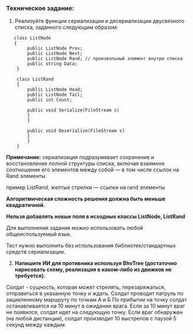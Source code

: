 ### Техническое задание: ###

1. Реализуйте функции сериализации и десериализации двусвязного списка, заданного следующим образом:
```
   class ListNode
   {
        public ListNode Prev;
        public ListNode Next;
        public ListNode Rand; // произвольный элемент внутри списка
        public string Data;
    }
    
    class ListRand
    {
        public ListNode Head;
        public ListNode Tail;
        public int Count;

        public void Serialize(FileStream s)
        {
        }

        public void Deserialize(FileStream s)
        {
        }
    }
```

   **Примечание:** сериализация подразумевает сохранение и восстановление полной структуры списка, включая взаимное соотношение его элементов между собой — в том числе    ссылок на Rand элементы. 

   пример ListRand, желтые стрелки — ссылки на rand элементы

   **Алгоритмическая сложность решения должна быть меньше квадратичной.**

   **Нельзя добавлять новые поля в исходные классы ListNode, ListRand**

   Для выполнения задания можно использовать любой общеиспользуемый язык.

   Тест нужно выполнить без использования библиотек/стандартных средств сериализации.

2. **Напишите ИИ  для противника используя BhvTree (достаточно нарисовать схему, реализация в каком-либо из движков не требуется).**

Солдат - сущность, которая может стрелять, перезаряжаться, отправиться в указанную точку и ждать.
Солдат проводит патруль по зацикленному маршруту по точкам А и Б
По прибытии на точку солдат останавливается на 10 минут в ожидании врага. Если за 10 минут враг не появился, солдат идет на следующую точку.
Если враг обнаружен (на любой дистанции), солдат производит 10 выстрелов с паузой 5 секунд между каждым.

